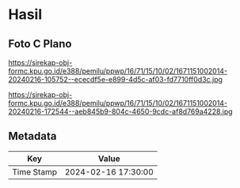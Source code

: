 # Hasil

## Foto C Plano

https://sirekap-obj-formc.kpu.go.id/e388/pemilu/ppwp/16/71/15/10/02/1671151002014-20240216-105752--ececdf5e-e899-4d5c-af03-fd7710ff0d3c.jpg

https://sirekap-obj-formc.kpu.go.id/e388/pemilu/ppwp/16/71/15/10/02/1671151002014-20240216-172544--aeb845b9-804c-4650-9cdc-af8d769a4228.jpg


## Metadata

| Key        | Value               |
| ---------- | ------------------- |
| Time Stamp | 2024-02-16 17:30:00 |



